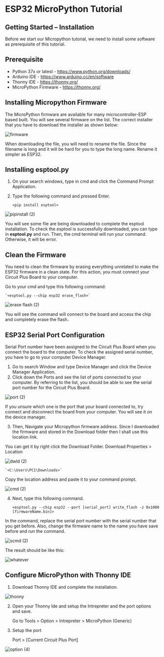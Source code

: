 # ESP32 MicroPython Tutorial

## Getting Started – Installation
Before we start our Micropython tutorial, we need to install some software as prerequisite of this tutorial.

## Prerequisite
* Python 37x or latest - https://www.python.org/downloads/
* Arduino IDE - https://www.arduino.cc/en/software
* Thonny IDE - https://thonny.org/
* MicroPython Firmware - https://thonny.org/

## Installing Micropython Firmware

The MicroPython firmware are available for many microcontroller-ESP based built. You will see several firmware on the list.
The correct installer that you have to download the installer as shown below:

![firmware](https://user-images.githubusercontent.com/60383798/109600424-0f5ca380-7b58-11eb-9ab5-652e7478e719.PNG)
	
When downloading the file, you will need to rename the file. Since the filename is long and it will be hard for you to type the long name. Rename it simpler as ESP32.

## Installing esptool.py
1. On your search windows, type in cmd and click the Command Prompt Application.
2. Type the following command and pressed Enter.

	`<pip install esptool>`
	
![pipinstall (2)](https://user-images.githubusercontent.com/60383798/109600864-db35b280-7b58-11eb-98c9-157813b2f5dc.png)

You will see some file are being downloaded to complete the esptool installation. To check the esptool is successfully downloaded, you can type in **esptool.py** and run. Then, the cmd terminal will run your command. Otherwise, it will be error.

## Clean the Firmware

You need to clean the firmware by erasing everything unrelated to make the ESP32 firmware in a clean state. For this action, you must connect your Circuit Plus Board to your computer.

Go to your cmd and type this following command:
	
	`<esptool.py --chip esp32 erase_flash>` 

![erase flash (2)](https://user-images.githubusercontent.com/60383798/109601652-3caa5100-7b5a-11eb-8f3c-c038dc2e38d4.jpg)
	
You will see the command will connect to the board and access the chip and completely erase the flash. 

## ESP32 Serial Port Configuration

Serial Port number have been assigned to the Circuit Plus Board when you connect the board to the computer. To check the assigned serial number, you have to go to your computer Device Manager.

1. Go to search Window and type Device Manager and click the Device Manager Application.
2. Click down the Ports and see the list of ports connected to your computer. By referring to the list, you should be able to see the serial port number for the Circuit Plus Board.

![port (2)](https://user-images.githubusercontent.com/60383798/109602672-83e51180-7b5b-11eb-86d0-27728afe80f8.png)

If you unsure which one is the port that your board connected to, try connect and disconnect the board from your computer. You will see it on the device manager.

3. Then, Navigate your Micropython firmware address. Since I downloaded the firmware and stored in the Download folder then I shall use this location link.

You can get it by right click the Download Folder. Download Properties > Location 

![dwld (2)](https://user-images.githubusercontent.com/60383798/109602731-a24b0d00-7b5b-11eb-841f-236e7e7d3b97.png)

	`<C:\Users\PC1\Downloads>` 

Copy the location address and paste it to your command prompt.

![cmd (2)](https://user-images.githubusercontent.com/60383798/109602835-d6263280-7b5b-11eb-8f9c-f0e81b338a41.png)

4. Next, type this following command. 

	`<esptool.py --chip esp32 --port [serial_port] write_flash -z 0x1000 [firmwareName.bin]>` 

In the command, replace the serial port number with the serial number that you get before. Also, change the firmware name to the name you have save before and run the command. 

![scmd (2)](https://user-images.githubusercontent.com/60383798/109602921-01a91d00-7b5c-11eb-917b-b8e2158fbbdd.png)

The result should be like this:

![whatever](https://user-images.githubusercontent.com/60383798/109603069-459c2200-7b5c-11eb-890c-25fcadde8cf6.jpg)

## Configure MicroPython with Thonny IDE

1. Download Thonny IDE and complete the installation.

![thonny](https://user-images.githubusercontent.com/60383798/109602447-0f11d780-7b5b-11eb-865b-8eb7c758483c.png)

2. Open your Thonny Ide and setup the Intrepreter and the port options and save.

	Go to Tools > Option > Intrepreter > MicroPython (Generic)
	
3. Setup the port

	Port > [Current Circuit Plus Port]

![option (4)](https://user-images.githubusercontent.com/60383798/109603447-c0fdd380-7b5c-11eb-9cf1-e878319ba8e6.png)









